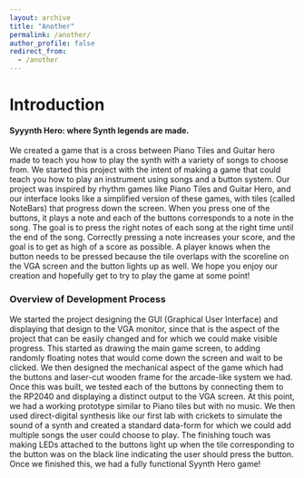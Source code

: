 ```yaml
---
layout: archive
title: "Another"
permalink: /another/
author_profile: false
redirect_from:
  - /another
---
```


# Introduction
#### Syyynth Hero: where Synth legends are made.
We created a game that is a cross between Piano Tiles and Guitar hero made to teach you how to play the synth with a variety of songs to choose from. We started this project with the intent of making a game that could teach you how to play an instrument using songs and a button system. Our project was inspired by rhythm games like Piano Tiles and Guitar Hero, and our interface looks like a simplified version of these games, with tiles (called NoteBars) that progress down the screen. When you press one of the buttons, it plays a note and each of the buttons corresponds to a note in the song. The goal is to press the right notes of each song at the right time until the end of the song. Correctly pressing a note increases your score, and the goal is to get as high of a score as possible. A player knows when the button needs to be pressed because the tile overlaps with the scoreline on the VGA screen and the button lights up as well. We hope you enjoy our creation and hopefully get to try to play the game at some point! 

### Overview of Development Process
We started the project designing the GUI (Graphical User Interface) and displaying that design to the VGA monitor, since that is the aspect of the project that can be easily changed and for which we could make visible progress. This started as drawing the main game screen, to adding randomly floating notes that would come down the screen and wait to be clicked. We then designed the mechanical aspect of the game which had the buttons and laser-cut wooden frame for the arcade-like system we had. Once this was built, we tested each of the buttons by connecting them to the RP2040 and displaying a distinct output to the VGA screen. At this point, we had a working prototype similar to Piano tiles but with no music. We then used direct-digital synthesis like our first lab with crickets to simulate the sound of a synth and created a standard data-form for which we could add multiple songs the user could choose to play. The finishing touch was making LEDs attached to the buttons light up when the tile corresponding to the button was on the black line indicating the user should press the button. Once we finished this, we had a fully functional Syynth Hero game!
